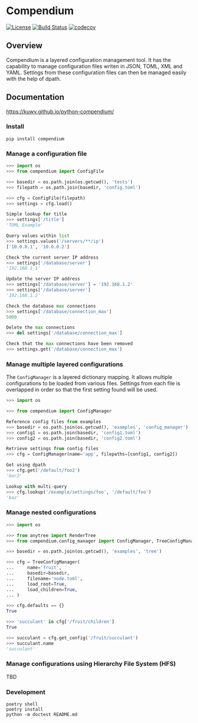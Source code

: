 # Compendium

[![License](https://img.shields.io/badge/License-Apache%202.0-blue.svg)](https://opensource.org/licenses/Apache-2.0)
[![Build Status](https://travis-ci.org/kuwv/python-compendium.svg?branch=master)](https://travis-ci.org/kuwv/python-compendium)
[![codecov](https://codecov.io/gh/kuwv/python-compendium/branch/master/graph/badge.svg)](https://codecov.io/gh/kuwv/python-compendium)

## Overview

Compendium is a layered configuration management tool. It has the capability
to manage configuration files writen in JSON, TOML, XML and YAML. Settings
from these configuration files can then be managed easily with the help of
dpath.

## Documentation

https://kuwv.github.io/python-compendium/

### Install

```
pip install compendium
```

### Manage a configuration file

```python
>>> import os
>>> from compendium import ConfigFile

>>> basedir = os.path.join(os.getcwd(), 'tests')
>>> filepath = os.path.join(basedir, 'config.toml')

>>> cfg = ConfigFile(filepath)
>>> settings = cfg.load()

Simple lookup for title
>>> settings['/title']
'TOML Example'

Query values within list
>>> settings.values('/servers/**/ip')
['10.0.0.1', '10.0.0.2']

Check the current server IP address
>>> settings['/database/server']
'192.168.1.1'

Update the server IP address
>>> settings['/database/server'] = '192.168.1.2'
>>> settings['/database/server']
'192.168.1.2'

Check the database max connections
>>> settings['/database/connection_max']
5000

Delete the max connections
>>> del settings['/database/connection_max']

Check that the max connections have been removed
>>> settings.get('/database/connection_max')

```

### Manage multiple layered configurations

The `ConfigManager` is a layered dictionary mapping. It allows multiple
configurations to be loaded from various files. Settings from each file
is overlapped in order so that the first setting found will be used.

```python
>>> import os

>>> from compendium import ConfigManager

Reference config files from examples
>>> basedir = os.path.join(os.getcwd(), 'examples', 'config_manager')
>>> config1 = os.path.join(basedir, 'config1.toml')
>>> config2 = os.path.join(basedir, 'config2.toml')

Retrieve settings from config files
>>> cfg = ConfigManager(name='app', filepaths=[config1, config2])

Get using dpath
>>> cfg.get('/default/foo2')
'bar2'

Lookup with multi-query
>>> cfg.lookup('/example/settings/foo', '/default/foo')
'baz'

```

### Manage nested configurations

```python
>>> import os

>>> from anytree import RenderTree
>>> from compendium.config_manager import ConfigManager, TreeConfigManager

>>> basedir = os.path.join(os.getcwd(), 'examples', 'tree')

>>> cfg = TreeConfigManager(
...     name='fruit',
...     basedir=basedir,
...     filename='node.toml',
...     load_root=True,
...     load_children=True,
... )

>>> cfg.defaults == {}
True

>>> 'succulant' in cfg['/fruit/children']
True

>>> succulant = cfg.get_config('/fruit/succulant')
>>> succulant.name
'succulant'

```

### Manage configurations using Hierarchy File System (HFS)

TBD
<!--
# ```python
# import os
#
# from compendium.config_manager import HierarchyConfigManager
#
# import pytest
#
# Setup base paths
# >>> base_filepath = os.path.dirname(__file__)
# >>> global_filepath = os.path.expanduser('~')
#
# System paths
# >>> fs.add_real_file(
# ...     source_path=os.path.join(base_filepath, 'settings1.toml'),
# ...     target_path=os.path.join(os.sep, 'etc', 'hierarchy', 'config.toml')
# ... )
#
# User paths
# >>> fs.add_real_file(
# ...     source_path=os.path.join(base_filepath, 'settings2.toml'),
# ...     target_path=os.path.join(global_filepath, '.hierarchy.toml')
# ... )
#
# >>> fs.add_real_file(
# ...     source_path=os.path.join(base_filepath, 'settings3.toml'),
# ...     target_path=os.path.join(
# ...         global_filepath, '.hierarchy.d', 'config.toml'
# ...     )
# ... )
#
# >>> cfg = HierarchyConfigManager(
# ...     name='hierarchy',
# ...     filename='config.toml',
# ...     merge_strategy='overlay',
# ...     enable_system_filepaths=True,
# ...     enable_global_filepaths=True
# ... )
# >>> cfg.load_configs()
#
# ```
-->

### Development

```
poetry shell
poetry install
python -m doctest README.md
```
